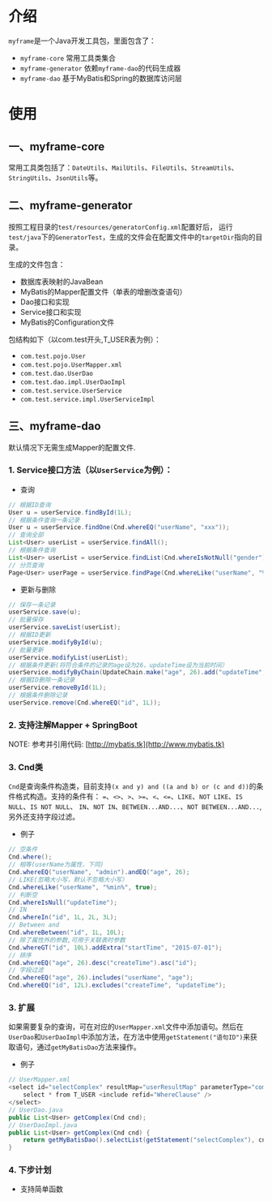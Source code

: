 # 介绍
`myframe`是一个Java开发工具包，里面包含了：
- `myframe-core`  常用工具类集合
- `myframe-generator`  依赖`myframe-dao`的代码生成器
- `myframe-dao`  基于MyBatis和Spring的数据库访问层

# 使用

## 一、myframe-core
常用工具类包括了：`DateUtils`、`MailUtils`、`FileUtils`、`StreamUtils`、`StringUtils`、`JsonUtils`等。

## 二、myframe-generator
按照工程目录的`test/resources/generatorConfig.xml`配置好后，
运行`test/java`下的`GeneratorTest`，生成的文件会在配置文件中的`targetDir`指向的目录。

生成的文件包含：
- 数据库表映射的JavaBean
- MyBatis的Mapper配置文件（单表的增删改查语句）
- Dao接口和实现
- Service接口和实现
- MyBatis的Configuration文件

包结构如下（以com.test开头,T_USER表为例）：
- `com.test.pojo.User`
- `com.test.pojo.UserMapper.xml`
- `com.test.dao.UserDao`
- `com.test.dao.impl.UserDaoImpl`
- `com.test.service.UserService`
- `com.test.service.impl.UserServiceImpl`

## 三、myframe-dao
默认情况下无需生成Mapper的配置文件.
### 1. Service接口方法（以`UserService`为例）：

- 查询

```Java
// 根据ID查询
User u = userService.findById(1L);
// 根据条件查询一条记录
User u = userService.findOne(Cnd.whereEQ("userName", "xxx"));
// 查询全部
List<User> userList = userService.findAll();
// 根据条件查询
List<User> userList = userService.findList(Cnd.whereIsNotNull("gender"));
// 分页查询
Page<User> userPage = userService.findPage(Cnd.whereLike("userName", "%admin%"), 1, 10);
```
- 更新与删除

```Java
// 保存一条记录
userService.save(u);
// 批量保存
userService.saveList(userList);
// 根据ID更新
userService.modifyById(u);
// 批量更新
userService.modifyList(userList);
// 根据条件更新(将符合条件的记录的age设为26，updateTime设为当前时间）
userService.modifyByChain(UpdateChain.make("age", 26).add("updateTime", DateUtils.now()).whereIn("id", 1L, 2L, 3L);
// 根据ID删除一条记录
userService.removeById(1L);
// 根据条件删除记录
userService.remove(Cnd.whereEQ("id", 1L));
```

### 2. 支持注解Mapper + SpringBoot
NOTE: 参考并引用代码: [http://mybatis.tk](http://www.mybatis.tk)


### 3. Cnd类
`Cnd`是查询条件构造类，目前支持`(x and y) and ((a and b) or (c and d))`的条件格式构造。支持的条件有：
`=`、`<>`、`>`、`>=`、`<`、`<=`、`LIKE`、`NOT LIKE`、`IS NULL`、`IS NOT NULL`、
`IN`、`NOT IN`、`BETWEEN...AND...`、`NOT BETWEEN...AND...`,另外还支持字段过滤。
- 例子
```Java
// 空条件
Cnd.where();
// 相等(userName为属性，下同)
Cnd.whereEQ("userName", "admin").andEQ("age", 26); 
// LIKE(忽略大小写，默认不忽略大小写）
Cnd.whereLike("userName", "%min%", true);
// 判断空
Cnd.whereIsNull("updateTime");
// IN
Cnd.whereIn("id", 1L, 2L, 3L);
// Between and
Cnd.whereBetween("id", 1L, 10L);
// 除了属性外的参数,可用于关联表时参数
Cnd.whereGT("id", 10L).addExtra("startTime", "2015-07-01");
// 排序
Cnd.whereEQ("age", 26).desc("createTime").asc("id");
// 字段过滤
Cnd.whereEQ("age", 26).includes("userName", "age");
Cnd.whereEQ("id", 12L).excludes("createTime", "updateTime");
```
### 3. 扩展
如果需要复杂的查询，可在对应的`UserMapper.xml`文件中添加语句。然后在`UserDao`和`UserDaoImpl`中添加方法，在方法中使用`getStatement("语句ID")`来获取语句，通过`getMyBatisDao`方法来操作。
- 例子
```Java
// UserMapper.xml	
<select id="selectComplex" resultMap="userResultMap" parameterType="com.myframe.dao.util.Cnd">
	select * from T_USER <include refid="WhereClause" />
</select>
// UserDao.java
public List<User> getComplex(Cnd cnd);
// UserDaoImpl.java
public List<User> getComplex(Cnd cnd) {
	return getMyBatisDao().selectList(getStatement("selectComplex"), cnd);
}
```

### 4. 下步计划
- 支持简单函数